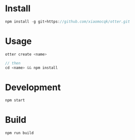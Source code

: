 # Install
```javascript
npm install -g git+https://github.com/xiaomocqk/otter.git
```

# Usage
```javascript
otter create <name>

// then
cd <name> && npm install
```

# Development
```javascript
npm start
```

# Build
```javascript
npm run build
```

